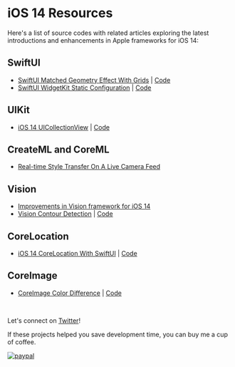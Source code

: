 # iOS 14 Resources

Here's a list of source codes with related articles exploring the latest introductions and enhancements in Apple frameworks for iOS 14:

## SwiftUI
* [SwiftUI Matched Geometry Effect With Grids](https://medium.com/better-programming/swiftuis-matchgeometryeffect-in-ios-14-ab701b2c99c3?source=friends_link&sk=04262ebfa8cd8324385710ac8725b855) | [Code](https://github.com/anupamchugh/iOS14-Resources/tree/master/SwiftUIMatchedGeometryEffect)
* [SwiftUI WidgetKit Static Configuration](https://medium.com/better-programming/introducing-ios-14-widgetkit-with-swiftui-a9cc473caa24?source=friends_link&sk=1784eafe9cb70a34d9b04a14942e82e7) | [Code](https://github.com/anupamchugh/iOS14-Resources/tree/master/iOS14WidgetKitStaticConfiguration)

## UIKit
* [iOS 14 UICollectionView](https://medium.com/better-programming/whats-new-in-ios-14s-uicollectionview-3c02b63f7a0f) | [Code](https://github.com/anupamchugh/iOS14-Resources/tree/master/iOSUICollectionView)

## CreateML and CoreML
* [Real-time Style Transfer On A Live Camera Feed](https://github.com/anupamchugh/iOS14-Resources/tree/master/CreateMLVideoStyleTransfer)


## Vision
* [Improvements in Vision framework for iOS 14](https://heartbeat.fritz.ai/whats-new-in-the-vision-framework-in-ios-14-73d22a942ba5)
* [Vision Contour Detection](https://heartbeat.fritz.ai/new-in-ios-14-vision-contour-detection-68fd5849816e) | [Code](https://github.com/anupamchugh/iOS14-Resources/tree/master/iOS14VisionContourDetection)

## CoreLocation
* [iOS 14 CoreLocation With SwiftUI](https://medium.com/better-programming/handling-location-permissions-in-ios-14-2cdd411d3cca?source=friends_link&sk=24f62858903b4d41378812994ccde768) | [Code](https://github.com/anupamchugh/iOS14-Resources/tree/master/iOS14SwiftUICoreLocation)

## CoreImage
* [CoreImage Color Difference](https://towardsdatascience.com/image-difference-using-computer-vision-in-ios-14-7753b8d61e82) | [Code](https://github.com/anupamchugh/iOS14-Resources/tree/master/CoreImageAbsoluteColorDiff)





</br>

Let's connect on [Twitter](https://twitter.com/chughanupam)!

If these projects helped you save development time, you can buy me a cup of coffee.

[![paypal](https://www.paypalobjects.com/en_US/i/btn/btn_donateCC_LG.gif)](https://www.paypal.me/anupamchugh)

</a>
